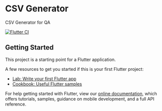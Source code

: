 # CSV Generator

CSV Generator for QA

[![Flutter CI](https://github.com/blacksoulgem95/csv_generator/actions/workflows/main.yml/badge.svg)](https://github.com/blacksoulgem95/csv_generator/actions/workflows/main.yml)

## Getting Started

This project is a starting point for a Flutter application.

A few resources to get you started if this is your first Flutter project:

- [Lab: Write your first Flutter app](https://flutter.dev/docs/get-started/codelab)
- [Cookbook: Useful Flutter samples](https://flutter.dev/docs/cookbook)

For help getting started with Flutter, view our
[online documentation](https://flutter.dev/docs), which offers tutorials,
samples, guidance on mobile development, and a full API reference.
